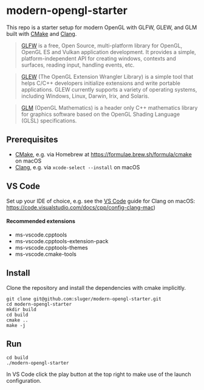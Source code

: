 # modern-opengl-starter

This repo is a starter setup for modern OpenGL with GLFW, GLEW, and GLM built with [CMake](https://cmake.org/) and [Clang](https://clang.llvm.org/).

> [GLFW](https://www.glfw.org/) is a free, Open Source, multi-platform library for OpenGL, OpenGL ES and Vulkan application development. It provides a simple, platform-independent API for creating windows, contexts and surfaces, reading input, handling events, etc.

> [GLEW](https://glew.sourceforge.net/) (The OpenGL Extension Wrangler Library) is a simple tool that helps C/C++ developers initialize extensions and write portable applications. GLEW currently supports a variety of operating systems, including Windows, Linux, Darwin, Irix, and Solaris.

> [GLM](https://github.com/g-truc/glm) (OpenGL Mathematics) is a header only C++ mathematics library for graphics software based on the OpenGL Shading Language (GLSL) specifications.

## Prerequisites

- [CMake](https://cmake.org/), e.g. via Homebrew at https://formulae.brew.sh/formula/cmake on macOS
- [Clang](https://clang.llvm.org/), e.g. via `xcode-select --install` on macOS

## VS Code

Set up your IDE of choice, e.g. see the [VS Code](https://code.visualstudio.com/) guide for Clang on macOS: https://code.visualstudio.com/docs/cpp/config-clang-mac)

#### Recommended extensions

- ms-vscode.cpptools
- ms-vscode.cpptools-extension-pack
- ms-vscode.cpptools-themes
- ms-vscode.cmake-tools

## Install

Clone the repository and install the dependencies with cmake implicitly.

```
git clone git@github.com:sluger/modern-opengl-starter.git
cd modern-opengl-starter
mkdir build
cd build
cmake ..
make -j
```

## Run
```
cd build
./modern-opengl-starter
```

In VS Code click the play button at the top right to make use of the launch configuration.
